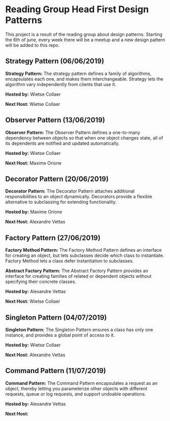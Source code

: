 # Reading Group Head First Design Patterns

This project is a result of the reading group about design patterns. Starting the 6th of june, every week there will be a meetup and a new
design pattern will be added to this repo.

## Strategy Pattern (06/06/2019)
**Strategy Pattern:**
The strategy pattern defines a family of algorithms, encapsulates each one, and makes them interchangeable. Strategy lets the algorithm vary independently
 from clients that use it.

**Hosted by:** Wietse Collaer

**Next Host:** Wietse Collaer

## Observer Pattern (13/06/2019)
**Observer Pattern:**
The Observer Pattern defines a one-to-many dependency between objects so that when one object changes state,
all of its dependents are notified and updated automatically.

**Hosted by:** Wietse Collaer

**Next Host:** Maxime Orione

## Decorator Pattern (20/06/2019)
**Decorator Pattern:**
The Decorator Pattern attaches additional responsibilities to an object dynamically.
Decorators provide a flexible alternative to subclassing for extending functionality.

**Hosted by:** Maxime Orione

**Next Host:** Alexandre Vettas

## Factory Pattern (27/06/2019)
**Factory Method Pattern:**
The Factory Method Pattern defines an interface for creating an object, but lets subclasses decide which class to instantiate. Factory Method lets a class defer instantiation to subclasses.

**Abstract Factory Pattern:**
The Abstract Factory Pattern provides an interface for creating families of related or dependent objects without specifying their concrete classes.

**Hosted by:** Alexandre Vettas

**Next Host:** Wietse Collaer

## Singleton Pattern (04/07/2019)
**Singleton Pattern:** The Singleton Pattern ensures a class has only one instance, and provides a global point of access to it.

**Hosted by:** Wietse Collaer

**Next Host:** Alexandre Vettas

## Command Pattern (11/07/2019)
**Command Pattern:** The Command Pattern encapsulates a request as an object, thereby letting you parameterize other objects with different requests, queue or log requests, and support undoable operations. 

**Hosted by:** Alexandre Vettas

**Next Host:** 
